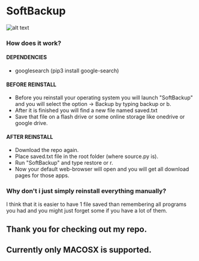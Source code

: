 # SoftBackup

![alt text](https://media1.tenor.com/images/2a03db1ad9e32df40e5b36a0fc49e140/tenor.gif?itemid=11822909)

### How does it work?

#### DEPENDENCIES

- googlesearch (pip3 install google-search)

#### BEFORE REINSTALL

- Before you reinstall your operating system you will launch "SoftBackup" and you will select the option -> Backup by typing backup or b.
- After it is finished you will find a new file named saved.txt
- Save that file on a flash drive or some online storage like onedrive or google drive.

#### AFTER REINSTALL
- Download the repo again.
- Place saved.txt file in the root folder (where source.py is).
- Run "SoftBackup" and type restore or r.
- Now your default web-browser will open and you will get all download pages for those apps.

### Why don't i just simply reinstall everything manually?

I think that it is easier to have 1 file saved than remembering all programs you had and you might just forget some if you have a lot of them.

## Thank you for checking out my repo.
## Currently only MACOSX is supported.
